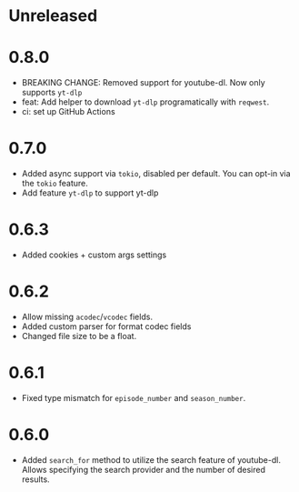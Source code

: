 # Unreleased

# 0.8.0
- BREAKING CHANGE: Removed support for youtube-dl. Now only supports `yt-dlp`
- feat: Add helper to download `yt-dlp` programatically with `reqwest`.
- ci: set up GitHub Actions

# 0.7.0
- Added async support via `tokio`, disabled per default. You can opt-in via the `tokio` feature.
- Add feature `yt-dlp` to support yt-dlp

# 0.6.3
- Added cookies + custom args settings

# 0.6.2
- Allow missing `acodec`/`vcodec` fields.
- Added custom parser for format codec fields
- Changed file size to be a float.

# 0.6.1
- Fixed type mismatch for `episode_number` and `season_number`.

# 0.6.0
- Added `search_for` method to utilize the search feature of youtube-dl. Allows specifying the search provider and the number
of desired results.